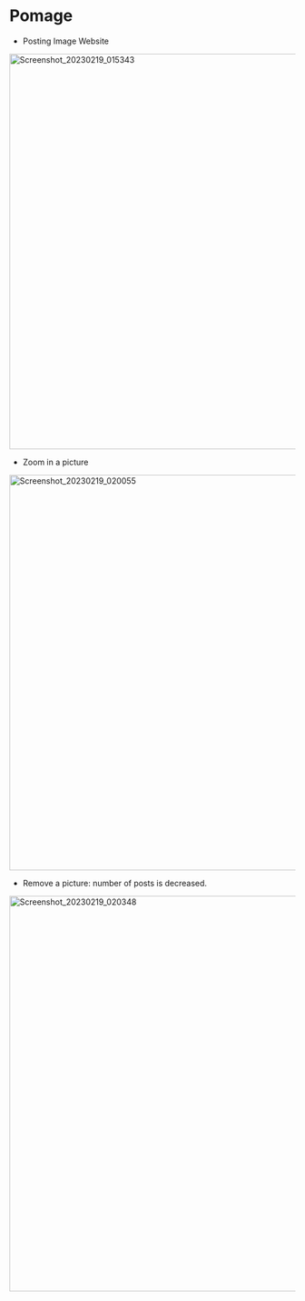 # Pomage
- Posting Image Website
<img width="696" alt="Screenshot_20230219_015343" src="https://user-images.githubusercontent.com/80674608/219883433-5785c799-eb2f-424e-9ad5-26e907154524.png">


- Zoom in a picture
<img width="696" alt="Screenshot_20230219_020055" src="https://user-images.githubusercontent.com/80674608/219883519-912f18ca-3f44-4b4f-8a4d-4c3728c7f8b6.png">


- Remove a picture: number of posts is decreased.
<img width="696" alt="Screenshot_20230219_020348" src="https://user-images.githubusercontent.com/80674608/219883596-a0ab042f-7982-4358-96c6-07a1d804391c.png">
